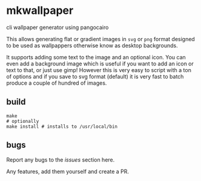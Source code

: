 # mkwallpaper

cli wallpaper generator using pangocairo

This allows generating flat or gradient images in `svg` or
`png` format designed to be used as wallpappers otherwise
know as desktop backgrounds.

It supports adding some text to the image and an optional icon.
You can even add a background image which is useful if you want
to add an icon or text to that, or just use gimp! However this is
very easy to script with a ton of options and if you save to svg
format (default) it is very fast to batch produce a couple of
hundred of images.

## build

```
make
# optionally
make install # installs to /usr/local/bin
```

## bugs

Report any bugs to the _issues_ section here.

Any features, add them yourself and create a PR.


